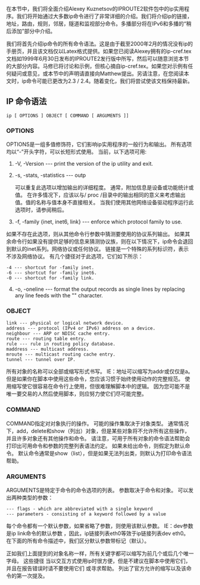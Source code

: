 在本节中，我们将全面介绍Alexey Kuznetsov的IPROUTE2软件包中的ip实用程序。我们将开始通过大多数ip命令进行了非常详细的介绍。我们将介绍ip的链接，地址，路由，规则，邻居，隧道和监视部分命令。多播部分将在IPv6和多播的“稍后添加”部分中介绍。

我们将首先介绍ip命令的所有命令语法。这是由于截至2000年2月的情况没有ip的手册页，并且该文档仅以Latex格式提供。如果您已阅读Alexey拥有的ip-cref.tex文档如1999年6月30日发布的IPROUTE2发行版中所写，然后可以随意浏览本节的大部分内容。马修已将讨论和示例，但核心摘自ip-cref.tex。如果您对示例有任何疑问或意见，或本节中的声明请直接向Matthew提出。另请注意，在您阅读本文时，ip命令可能已更改为2.3 / 2.4。随着变化，我们将尝试使该文档保持最新。

## IP 命令语法

    ip [ OPTIONS ] OBJECT [ COMMAND [ ARGUMENTS ]]

### OPTIONS
OPTIONS是一组多值修饰符，它们影响ip实用程序的一般行为和输出。 所有选项均以“-”开头字符，可以长短形式使用。 当前，以下选项可用:

1. -V, -Version --- print the version of the ip utility and exit.
2. -s, -stats, -statistics --- outp
    
    可以重复此选项以增加输出的详细程度。 通常，附加信息是设备或功能统计或值。 在许多情况下，应该以与/ proc /目录中的输出相同的意义来考虑输出值。值的名称与值本身不直接相关。 当我们使用其他网络设备驱动程序运行此选项时，请参阅稍后。

3. -f, -family {inet, inet6, link} --- enforce which protocol family to use.

如果不存在此选项，则从其他命令行参数中猜测要使用的协议系列输出。 如果其余命令行如果没有提供足够的信息来猜测协议族，则在以下情况下，ip命令会退回到默认的inet系列。网络协议或任何协议。 链接是一个特殊的系列标识符，表示不涉及网络协议。 有几个捷径对于此选项，它们如下所示：

    -4 --- shortcut for -family inet.
    -6 --- shortcut for -family inet6.
    -0 --- shortcut for -family link.

4. -o, -oneline --- format the output records as single lines by replacing any line feeds with the "\" character.

### OBJECT

    link --- physical or logical network device.
    address --- protocol (IPv4 or IPv6) address on a device.
    neighbour --- ARP or NDISC cache entry.
    route --- routing table entry.
    rule --- rule in routing policy database.
    maddress --- multicast address.
    mroute --- multicast routing cache entry.
    tunnel --- tunnel over IP.

所有对象的名称可以全部或缩写形式书写。 IE：地址可以缩写为addr或仅仅是a。 但是如果你在脚本中使用这些命令，您应该习惯于始终使用动作的完整规范。 使用缩写使它很容易在命令行上使用，但很难理解脚本中的逻辑。 因为您可能不是唯一要交易的人然后使用脚本，则应努力使它们尽可能完整。

### COMMAND
COMMAND指定对对象执行的操作。 可能的操作集取决于对象类型。 通常情况下，add，delete和show（列出）对象，但是某些对象将不允许所有这些操作，并且许多对象还有其他操作和命令。 请注意，可用于所有对象的命令语法帮助会打印出可用命令和参数的完整列表语法约定。 如果未给出命令，则假定为默认命令。 默认命令通常是show（list），但是如果无法列出类，则默认为打印命令语法帮助。

### ARGUMENTS
ARGUMENTS是特定于命令的命令选项的列表。 参数取决于命令和对象。 可以发出两种类型的参数：

    --- flags - which are abbreviated with a single keyword
    --- parameters - consisting of a keyword followed by a value

每个命令都有一个默认参数，如果省略了参数，则使用该默认参数。 IE：dev参数是ip link命令的默认参数 ，因此，ip链接列表eth0等效于ip链接列表dev eth0。 在下面的所有命令描述中，我们区分默认参数带标记（默认）。

正如我们上面提到的对象名称一样，所有关键字都可以缩写为前几个或后几个唯一字母。 这些捷径
当以交互方式使用ip时很方便，但是不建议在脚本中使用它们，并且在报告错误时请不要使用它们
或寻求帮助。 列出了官方允许的缩写以及该命令的第一次提及。